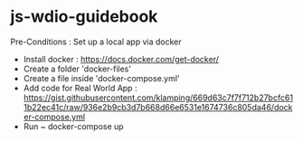 # js-wdio-guidebook


Pre-Conditions : Set up a local app via docker

- Install docker : https://docs.docker.com/get-docker/
- Create a folder 'docker-files'
- Create a file inside 'docker-compose.yml'
- Add code for Real World App : 
https://gist.githubusercontent.com/klamping/669d63c7f7f712b27bcfc611b22ec41c/raw/936e2b9cb3d7b668d66e6531e1674736c805da46/docker-compose.yml
- Run ~ docker-compose up